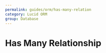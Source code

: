 ```yaml
---
permalink: guides/orm/has-many-relation
category: Lucid ORM
group: Database
---
```


# Has Many Relationship
